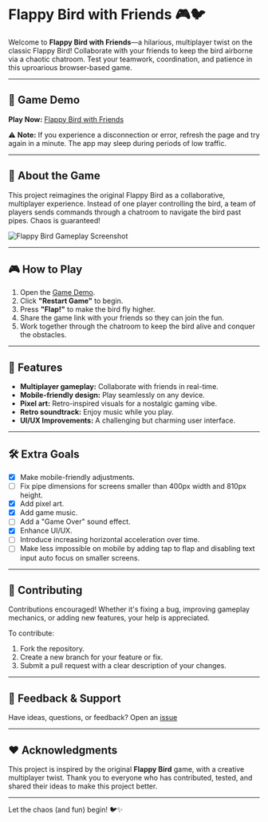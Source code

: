 # Flappy Bird with Friends 🎮🐦

Welcome to **Flappy Bird with Friends**—a hilarious, multiplayer twist on the classic Flappy Bird! Collaborate with your friends to keep the bird airborne via a chaotic chatroom. Test your teamwork, coordination, and patience in this uproarious browser-based game.

---

## 🚀 Game Demo

**Play Now:** [Flappy Bird with Friends](https://flappy-bird-with-friends.up.railway.app)

⚠️ **Note:** If you experience a disconnection or error, refresh the page and try again in a minute. The app may sleep during periods of low traffic.

---

## 📖 About the Game

This project reimagines the original Flappy Bird as a collaborative, multiplayer experience. Instead of one player controlling the bird, a team of players sends commands through a chatroom to navigate the bird past pipes. Chaos is guaranteed!

![Flappy Bird Gameplay Screenshot](https://github.com/user-attachments/assets/a8f3028c-12a1-486f-8c44-89713672ef5e)

---

## 🎮 How to Play

1. Open the [Game Demo](https://flappy-bird-with-friends.up.railway.app).
2. Click **"Restart Game"** to begin.
3. Press **"Flap!"** to make the bird fly higher.
4. Share the game link with your friends so they can join the fun.
5. Work together through the chatroom to keep the bird alive and conquer the obstacles.

---

## 🌟 Features

- **Multiplayer gameplay:** Collaborate with friends in real-time.
- **Mobile-friendly design:** Play seamlessly on any device.
- **Pixel art:** Retro-inspired visuals for a nostalgic gaming vibe.
- **Retro soundtrack:** Enjoy music while you play.
- **UI/UX Improvements:** A challenging but charming user interface.

---

## 🛠️ Extra Goals

- [x] Make mobile-friendly adjustments.
- [ ] Fix pipe dimensions for screens smaller than 400px width and 810px height.
- [x] Add pixel art.
- [x] Add game music.
- [ ] Add a "Game Over" sound effect.
- [x] Enhance UI/UX.
- [ ] Introduce increasing horizontal acceleration over time.
- [ ] Make less impossible on mobile by adding tap to flap and disabling text input auto focus on smaller screens.

---

## 🤝 Contributing

Contributions encouraged! Whether it's fixing a bug, improving gameplay mechanics, or adding new features, your help is appreciated. 

To contribute:
1. Fork the repository.
2. Create a new branch for your feature or fix.
3. Submit a pull request with a clear description of your changes.

---

## 📧 Feedback & Support

Have ideas, questions, or feedback? Open an [issue](https://github.com/your-repo/issues)

---

## ❤️ Acknowledgments

This project is inspired by the original **Flappy Bird** game, with a creative multiplayer twist. Thank you to everyone who has contributed, tested, and shared their ideas to make this project better.

---

Let the chaos (and fun) begin! 🐦✨
